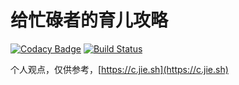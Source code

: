 # 给忙碌者的育儿攻略

[![Codacy Badge](https://api.codacy.com/project/badge/Grade/1ee749f62d64417699523c063c6e43cb)](https://app.codacy.com/manual/pythias/NewParent?utm_source=github.com&utm_medium=referral&utm_content=pythias/NewParent&utm_campaign=Badge_Grade_Dashboard)
[![Build Status](https://travis-ci.com/pythias/NewParent.svg?branch=master)](https://travis-ci.com/pythias/NewParent)

个人观点，仅供参考，[https://c.jie.sh](https://c.jie.sh)

